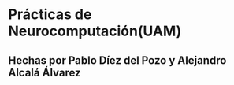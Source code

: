 # Prácticas de Neurocomputación(UAM) #
## Hechas por Pablo Díez del Pozo y Alejandro Alcalá Álvarez ##